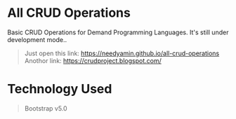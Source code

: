 # All CRUD Operations
Basic CRUD Operations for Demand Programming Languages. It's still under development mode..
> Just open this link: https://needyamin.github.io/all-crud-operations
> Anothor link: https://crudproject.blogspot.com/

# Technology Used
> Bootstrap v5.0
